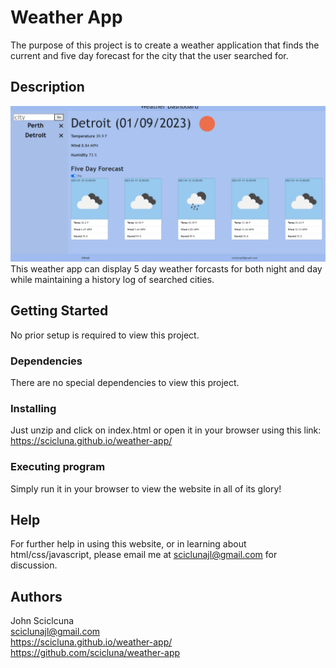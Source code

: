 # Weather App

The purpose of this project is to create a weather application that finds the current and five day forecast for the city that the user searched for.

## Description

![Website Screenshot](./Assets/img/Screenshot%202023-01-09%20151632.png)
This weather app can display 5 day weather forcasts for both night and day while maintaining a history log of searched cities.

## Getting Started

No prior setup is required to view this project.

### Dependencies

There are no special dependencies to view this project.

### Installing

Just unzip and click on index.html or open it in your browser using this link: https://scicluna.github.io/weather-app/

### Executing program

Simply run it in your browser to view the website in all of its glory!

## Help

For further help in using this website, or in learning about html/css/javascript, please email me at sciclunajl@gmail.com for discussion.

## Authors

John Sciclcuna  
sciclunajl@gmail.com  
https://scicluna.github.io/weather-app/  
https://github.com/scicluna/weather-app
